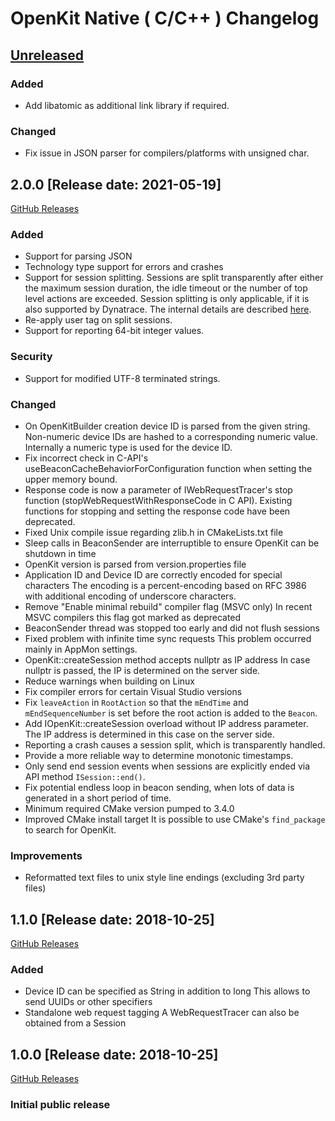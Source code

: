 # OpenKit Native ( C/C++ ) Changelog

## [Unreleased](https://github.com/Dynatrace/openkit-native/compare/v2.0.0...release/2.0)

### Added
- Add libatomic as additional link library if required.

### Changed
- Fix issue in JSON parser for compilers/platforms with unsigned char.

## 2.0.0 [Release date: 2021-05-19]
[GitHub Releases](https://github.com/Dynatrace/openkit-native/releases/tag/v2.0.0)

### Added
- Support for parsing JSON
- Technology type support for errors and crashes
- Support for session splitting. Sessions are split transparently after either the maximum session duration,
  the idle timeout or the number of top level actions are exceeded. Session splitting is only applicable,
  if it is also supported by Dynatrace. The internal details are described [here](./docs/internals.md#session-splitting).
- Re-apply user tag on split sessions.
- Support for reporting 64-bit integer values.

### Security
- Support for modified UTF-8 terminated strings.

### Changed
- On OpenKitBuilder creation device ID is parsed from the given string. Non-numeric
  device IDs are hashed to a corresponding numeric value. Internally a numeric
  type is used for the device ID.
- Fix incorrect check in C-API's useBeaconCacheBehaviorForConfiguration function when setting the
  upper memory bound.
- Response code is now a parameter of IWebRequestTracer's stop function
  (stopWebRequestWithResponseCode in C API).
  Existing functions for stopping and setting the response code have been deprecated.
- Fixed Unix compile issue regarding zlib.h in CMakeLists.txt file
- Sleep calls in BeaconSender are interruptible to ensure OpenKit can be shutdown in time
- OpenKit version is parsed from version.properties file
- Application ID and Device ID are correctly encoded for special characters
  The encoding is a percent-encoding based on RFC 3986 with additional encoding of underscore characters.
- Remove "Enable minimal rebuild" compiler flag (MSVC only)
  In recent MSVC compilers this flag got marked as deprecated
- BeaconSender thread was stopped too early and did not flush sessions
- Fixed problem with infinite time sync requests
  This problem occurred mainly in AppMon settings.
- OpenKit::createSession method accepts nullptr as IP address
  In case nullptr is passed, the IP is determined on the server side.
- Reduce warnings when building on Linux
- Fix compiler errors for certain Visual Studio versions
- Fix `leaveAction` in `RootAction` so that the `mEndTime` and `mEndSequenceNumber` is set before 
  the root action is added to the `Beacon`.
- Add IOpenKit::createSession overload without IP address parameter.  
  The IP address is determined in this case on the server side.
- Reporting a crash causes a session split, which is transparently handled.
- Provide a more reliable way to determine monotonic timestamps.
- Only send end session events when sessions are explicitly ended via API method `ISession::end()`.
- Fix potential endless loop in beacon sending, when lots of data
  is generated in a short period of time.
- Minimum required CMake version pumped to 3.4.0
- Improved CMake install target
  It is possible to use CMake's `find_package` to search for OpenKit.

### Improvements
- Reformatted text files to unix style line endings (excluding 3rd party files)

## 1.1.0 [Release date: 2018-10-25]
[GitHub Releases](https://github.com/Dynatrace/openkit-native/releases/tag/v1.1.0)

### Added
- Device ID can be specified as String in addition to long
  This allows to send UUIDs or other specifiers
- Standalone web request tagging
  A WebRequestTracer can also be obtained from a Session

## 1.0.0 [Release date: 2018-10-25]
[GitHub Releases](https://github.com/Dynatrace/openkit-native/releases/tag/v1.0.0)

### Initial public release